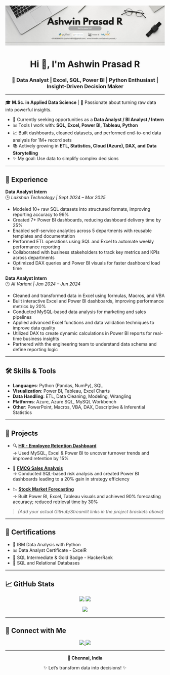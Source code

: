 ![Header](Background.jpeg)

<h1 align="center">Hi 👋, I'm Ashwin Prasad R</h1>
<h3 align="center">🚀 Data Analyst | Excel, SQL, Power BI | Python Enthusiast | Insight-Driven Decision Maker</h3>

---

🎓 **M.Sc. in Applied Data Science** | 🧠 Passionate about turning raw data into powerful insights.

- 🔭 Currently seeking opportunities as a **Data Analyst / BI Analyst / Intern**
- 📊 Tools I work with: **SQL, Excel, Power BI, Tableau, Python**
- 📈 Built dashboards, cleaned datasets, and performed end-to-end data analysis for 1M+ record sets
- 📚 Actively growing in **ETL, Statistics, Cloud (Azure), DAX, and Data Storytelling**
- ✨ My goal: Use data to simplify complex decisions

---

## 💼 Experience

**Data Analyst Intern**  
🕒 *Lakshan Technology | Sept 2024 – Mar 2025*  
- Modeled 10+ raw SQL datasets into structured formats, improving reporting accuracy to 99%  
- Created 7+ Power BI dashboards, reducing dashboard delivery time by 25%  
- Enabled self-service analytics across 5 departments with reusable templates and documentation  
- Performed ETL operations using SQL and Excel to automate weekly performance reporting  
- Collaborated with business stakeholders to track key metrics and KPIs across departments  
- Optimized DAX queries and Power BI visuals for faster dashboard load time  

**Data Analyst Intern**  
🕒 *AI Variant | Jan 2024 – Jun 2024*  
- Cleaned and transformed data in Excel using formulas, Macros, and VBA  
- Built interactive Excel and Power BI dashboards, improving performance metrics by 20%  
- Conducted MySQL-based data analysis for marketing and sales pipelines  
- Applied advanced Excel functions and data validation techniques to improve data quality  
- Utilized DAX to create dynamic calculations in Power BI reports for real-time business insights  
- Partnered with the engineering team to understand data schema and define reporting logic  

---

## 🛠️ Skills & Tools

- **Languages**: Python (Pandas, NumPy), SQL
- **Visualization**: Power BI, Tableau, Excel Charts
- **Data Handling**: ETL, Data Cleaning, Modeling, Wrangling
- **Platforms**: Azure, Azure SQL, MySQL Workbench
- **Other**: PowerPoint, Macros, VBA, DAX, Descriptive & Inferential Statistics

---

## 📁 Projects

- 🔍 **[HR - Employee Retention Dashboard](https://github.com/Ashwin-prasad/HR-Analytics-Project.git)**  
  → Used MySQL, Excel & Power BI to uncover turnover trends and improved retention by 15%

- 🛒 **[FMCG Sales Analysis]()**  
  → Conducted SQL-based risk analysis and created Power BI dashboards leading to a 20% gain in strategy efficiency

- 📉 **[Stock Market Forecasting](https://github.com/Ashwin-prasad/Stock-Market-analysis.git)**  
  → Built Power BI, Excel, Tableau visuals and achieved 90% forecasting accuracy; reduced retrieval time by 30%

> *(Add your actual GitHub/Streamlit links in the project brackets above)*

---

## 📜 Certifications

- 📘 IBM Data Analysis with Python  
- 📊 Data Analyst Certificate - ExcelR  
- 🏅 SQL Intermediate & Gold Badge - HackerRank  
- 🧠 SQL and Relational Databases

---

## 📈 GitHub Stats

<p align="center">
  <img height="180em" src="https://github-readme-stats.vercel.app/api?username=Ashwin-prasad&show_icons=true&theme=tokyonight"/>
  <img height="180em" src="https://github-readme-stats.vercel.app/api/top-langs/?username=Ashwin-prasad&layout=compact&theme=tokyonight"/>
</p>
<p align="center">
  <img src="http://github-readme-streak-stats.herokuapp.com?user=Ashwin-prasad&theme=neon-palenight" width="60%"/>
</p>

---

## 🤝 Connect with Me

<p align="center">
  <a href="https://www.linkedin.com/in/ashwin-prasad-r/" target="_blank">
    <img src="https://img.icons8.com/color/48/000000/linkedin.png"/>
  </a>
  <a href="mailto:ashwin8142@gmail.com" target="_blank">
    <img src="https://img.icons8.com/color/48/000000/gmail.png"/>
  </a>
</p>

---

<p align="center"><b>📍 Chennai, India</b></p>
<p align="center">✨ Let’s transform data into decisions! ✨</p>
